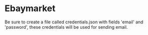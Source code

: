 # Ebaymarket
Be sure to create a file called credentials.json with fields 'email' and 'password',
these credentials will be used for sending email.
